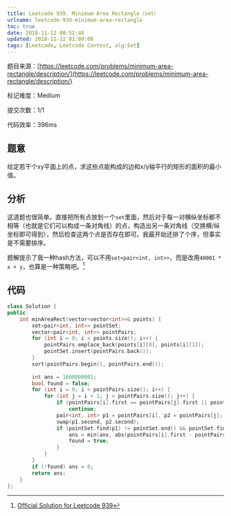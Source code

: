 ```yaml
---
title: Leetcode 939. Minimum Area Rectangle（set）
urlname: leetcode-939-minimum-area-rectangle
toc: true
date: 2018-11-12 00:51:44
updated: 2018-11-12 01:00:00
tags: [Leetcode, Leetcode Contest, alg:Set]
---
```


题目来源：[https://leetcode.com/problems/minimum-area-rectangle/description/](https://leetcode.com/problems/minimum-area-rectangle/description/)

标记难度：Medium

提交次数：1/1

代码效率：396ms

## 题意

给定若干个xy平面上的点，求这些点能构成的边和x/y轴平行的矩形的面积的最小值。

## 分析

这道题也很简单。直接把所有点放到一个`set`里面，然后对于每一对横纵坐标都不相等（也就是它们可以构成一条对角线）的点，构造出另一条对角线（交换横/纵坐标即可得到），然后检查这两个点是否存在即可。我最开始还排了个序，但事实是不需要排序。

题解提示了我一种hash方法，可以不用`set<pair<int, int>>`，而是改用`40001 * x + y`，也算是一种策略吧。[^solution]

[^solution]: [Official Solution for Leetcode 939](https://leetcode.com/problems/minimum-area-rectangle/solution/)

## 代码

```cpp
class Solution {
public:
    int minAreaRect(vector<vector<int>>& points) {
        set<pair<int, int>> pointSet;
        vector<pair<int, int>> pointPairs;
        for (int i = 0; i < points.size(); i++) {
            pointPairs.emplace_back(points[i][0], points[i][1]);
            pointSet.insert(pointPairs.back());
        }
        sort(pointPairs.begin(), pointPairs.end());
        
        int ans = 1600000001;
        bool found = false;
        for (int i = 0; i < pointPairs.size(); i++) {
            for (int j = i + 1; j < pointPairs.size(); j++) {
                if (pointPairs[i].first == pointPairs[j].first || pointPairs[i].second == pointPairs[j].second)
                    continue;
                pair<int, int> p1 = pointPairs[i], p2 = pointPairs[j]; 
                swap(p1.second, p2.second);
                if (pointSet.find(p1) != pointSet.end() && pointSet.find(p2) != pointSet.end()) {
                    ans = min(ans, abs(pointPairs[i].first - pointPairs[j].first) * abs(pointPairs[i].second - pointPairs[j].second));
                    found = true;
                }
            }
        }
        if (!found) ans = 0;
        return ans;
    }
};
```